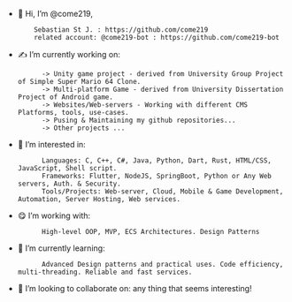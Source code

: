 - 👋 Hi, I’m @come219, 

          Sebastian St J. : https://github.com/come219
          related account: @come219-bot : https://github.com/come219-bot

- ✍️ I’m currently working on: 

            -> Unity game project - derived from University Group Project of Simple Super Mario 64 Clone.
            -> Multi-platform Game - derived from University Dissertation Project of Android game.
            -> Websites/Web-servers - Working with different CMS Platforms, tools, use-cases.
            -> Pusing & Maintaining my github repositories...
            -> Other projects ...

- 👀 I’m interested in: 
            
            Languages: C, C++, C#, Java, Python, Dart, Rust, HTML/CSS, JavaScript, Shell script.
            Frameworks: Flutter, NodeJS, SpringBoot, Python or Any Web servers, Auth. & Security.
            Tools/Projects: Web-server, Cloud, Mobile & Game Development, Automation, Server Hosting, Web services.
            
            
- 😋 I’m working with: 
            
            High-level OOP, MVP, ECS Architectures. Design Patterns
                        
- 🌱 I’m currently learning: 
            
            Advanced Design patterns and practical uses. Code efficiency, multi-threading. Reliable and fast services.
            
- 💞️ I’m looking to collaborate on: any thing that seems interesting!

<!---
come219/come219 is a ✨ special ✨ repository because its `README.md` (this file) appears on your GitHub profile.
You can click the Preview link to take a look at your changes.

repo showcase ...

git hub change to private profile .. github private profile and anonymous profile...
--->
